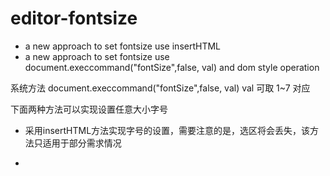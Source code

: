# editor-fontsize
* a new approach to set fontsize use insertHTML
* a new approach to set fontsize use document.execcommand("fontSize",false, val) and dom style operation

系统方法 document.execcommand("fontSize",false, val) val 可取 1~7  对应<font size="1~7"></font>

下面两种方法可以实现设置任意大小字号

* 采用insertHTML方法实现字号的设置，需要注意的是，选区将会丢失，该方法只适用于部分需求情况

*